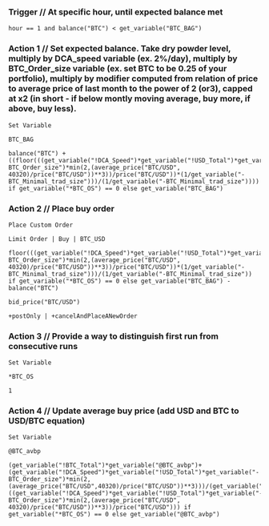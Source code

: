 ### Trigger   // At specific hour, until expected balance met
```
hour == 1 and balance("BTC") < get_variable("BTC_BAG")
```
### Action 1   // Set expected balance. Take dry powder level, multiply by DCA_speed variable (ex. 2%/day), multiply by BTC_Order_size variable (ex. set BTC to be 0.25 of your portfolio), multiply by modifier computed from relation of price to average price of last month to the power of 2 (or3), capped at x2 (in short - if below montly moving average, buy more, if above, buy less).
```
Set Variable
```
```
BTC_BAG
```
```
balance("BTC") + ((floor(((get_variable("!DCA_Speed")*get_variable("!USD_Total")*get_variable("-BTC_Order_size")*min(2,(average_price("BTC/USD", 40320)/price("BTC/USD"))**3))/price("BTC/USD"))*(1/get_variable("-BTC_Minimal_trad_size")))/(1/get_variable("-BTC_Minimal_trad_size")))) if get_variable("*BTC_OS") == 0 else get_variable("BTC_BAG")
```
### Action 2   // Place buy order
```
Place Custom Order
```
```
Limit Order | Buy | BTC_USD
```
```
floor(((get_variable("!DCA_Speed")*get_variable("!USD_Total")*get_variable("-BTC_Order_size")*min(2,(average_price("BTC/USD", 40320)/price("BTC/USD"))**3))/price("BTC/USD"))*(1/get_variable("-BTC_Minimal_trad_size")))/(1/get_variable("-BTC_Minimal_trad_size")) if get_variable("*BTC_OS") == 0 else get_variable("BTC_BAG") - balance("BTC")
```
```
bid_price("BTC/USD")
```
```
+postOnly | +cancelAndPlaceANewOrder
```
### Action 3   // Provide a way to distinguish first run from consecutive runs 
```
Set Variable
```
```
*BTC_OS
```
```
1
```
### Action 4   // Update average buy price (add USD and BTC to USD/BTC equation)
```
Set Variable
```
```
@BTC_avbp
```
```
(get_variable("!BTC_Total")*get_variable("@BTC_avbp")+(get_variable("!DCA_Speed")*get_variable("!USD_Total")*get_variable("-BTC_Order_size")*min(2,(average_price("BTC/USD",40320)/price("BTC/USD"))**3)))/(get_variable("!BTC_Total")+((get_variable("!DCA_Speed")*get_variable("!USD_Total")*get_variable("-BTC_Order_size")*min(2,(average_price("BTC/USD", 40320)/price("BTC/USD"))**3))/price("BTC/USD"))) if get_variable("*BTC_OS") == 0 else get_variable("@BTC_avbp")
```